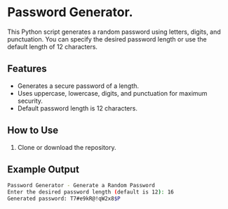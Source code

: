 # Password Generator.
This Python script generates a random password using letters, digits, and punctuation. 
You can specify the desired password length or use the default length of 12 characters.

## Features
- Generates a secure password of a length.
- Uses uppercase, lowercase, digits, and punctuation for maximum security.
- Default password length is 12 characters.

## How to Use
1. Clone or download the repository.

## Example Output
```bash
Password Generator - Generate a Random Password
Enter the desired password length (default is 12): 16
Generated password: T7#e9kR@!qW2x8$P
```
